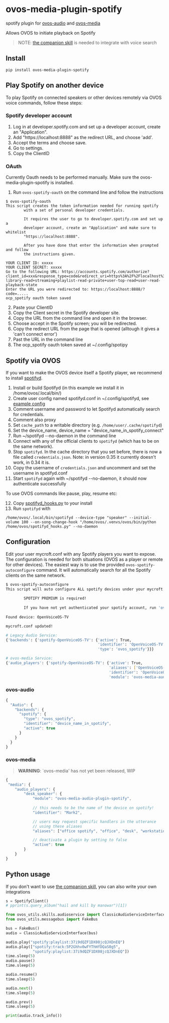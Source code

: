 # ovos-media-plugin-spotify

spotify plugin for [ovos-audio](https://github.com/OpenVoiceOS/ovos-audio) and [ovos-media](https://github.com/OpenVoiceOS/ovos-media)

Allows OVOS to initiate playback on Spotify 

> NOTE: [the companion skill](https://github.com/OpenVoiceOS/skill-ovos-spotify) is needed to integrate with voice search

## Install

`pip install ovos-media-plugin-spotify`



## Play Spotify on another device

To play Spotify on connected speakers or other devices remotely via OVOS voice commands, follow these steps:

### Spotify developer account
1. Log in at developer.spotify.com and set up a developer account, create an "Application".
2. Add "https://localhost:8888" as the redirect URL, and choose 'add'.
3. Accept the terms and choose save.
4. Go to settings.
5. Copy the ClientID


### OAuth
Currently Oauth needs to be performed manually.
Make sure the ovos-media-plugin-spotify is installed. 

1. Run `ovos-spotify-oauth` on the command line and follow the instructions

```
$ ovos-spotify-oauth
This script creates the token information needed for running spotify
        with a set of personal developer credentials.

        It requires the user to go to developer.spotify.com and set up a
        developer account, create an "Application" and make sure to whitelist
        "https://localhost:8888".

        After you have done that enter the information when prompted and follow
        the instructions given.
        
YOUR CLIENT ID: xxxxx
YOUR CLIENT SECRET: xxxxx
Go to the following URL: https://accounts.spotify.com/authorize?client_id=xxx&response_type=code&redirect_uri=https%3A%2F%2Flocalhost%3A8888&scope=user-library-read+streaming+playlist-read-private+user-top-read+user-read-playback-state
Enter the URL you were redirected to: https://localhost:8888/?code=.....
ocp_spotify oauth token saved
```

2. Paste your ClientID
3. Copy the Client secret in the Spotify developer site.
4. Copy the URL from the command line and open it in the browser.
5. Choose accept in the Spotify screen; you will be redirected.
6. Copy the redirect URL from the page that is opened (alltough it gives a 'can't connect error')
7. Past the URL in the command line
8. The ocp_spotify oauth token saved at ~/.config/spotipy


## Spotify via OVOS
If you want to make the OVOS device itself a Spotify player, we recommend to install [spotifyd](https://github.com/Spotifyd/spotifyd).

1. Install or build Spotifyd (in this example we install it in /home/ovos/.local/bin/)
2. Create user config named spotifyd.conf in ~/.config/spotifyd, see [example config](https://docs.spotifyd.rs/config/File.html) 
3. Comment username and password to let Spotifyd automatically search for credentials. 
4. Comment also proxy 
5. Set `cache_path` to a writable directory (e.g. `/home/user/.cache/spotifyd`)
6. Set the device_name, device_name = "device_name_in_spotify_connect"
7. Run ~/spotifyd --no-daemon in the command line
8. Connect with any of the official clients to `spotifyd` (which has to be on the same network).
9. Stop `spotifyd`. In the cache directory that you set before, there is now a file called `credentials.json`. Note: in version 0.35 it currently doesn't work, in 0.34 it is.
10. Copy the username of `credentials.json` and uncomment and set the username in spotifyd.conf
11. Start `spotifyd` again with ~/spotifyd --no-daemon, it should now authenticate successfully

To use OVOS commands like pause, play, resume etc:

12. Copy [spotifyd_hooks.py](https://github.com/OpenVoiceOS/ovos-media-plugin-spotify/blob/1dccb60de2750224b4018f3a9c7e532c3c15b760/spotifyd_hooks.py) to your install
13. Run `spotifyd` with 
```
/home/ovos/.local/bin/spotifyd --device-type "speaker" --initial-volume 100 --on-song-change-hook "/home/ovos/.venvs/ovos/bin/python /home/ovos/spotifyd_hooks.py" --no-daemon
```

## Configuration

Edit your user mycroft.conf with any Spotify players you want to expose. The configuration is needed for both situations (OVOS as a player or remote for other devices).
The easiest way is to use the provided `ovos-spotify-autoconfigure` command. 
It will automatically search for all the Spotify clients on the same network.

```bash
$ ovos-spotify-autoconfigure
This script will auto configure ALL spotify devices under your mycroft.conf
        
        SPOTIFY PREMIUM is required!
        
        If you have not yet authenticated your spotify account, run 'ovos-spotify-oauth' first!
        
Found device: OpenVoiceOS-TV

mycroft.conf updated!

# Legacy Audio Service:
{'backends': {'spotify-OpenVoiceOS-TV': {'active': True,
                                         'identifier': 'OpenVoiceOS-TV',
                                         'type': 'ovos_spotify'}}}

# ovos-media Service:
{'audio_players': {'spotify-OpenVoiceOS-TV': {'active': True,
                                              'aliases': ['OpenVoiceOS-TV'],
                                              'identifier': 'OpenVoiceOS-TV',
                                              'module': 'ovos-media-audio-plugin-spotify'}}}
```

### ovos-audio

```javascript
{
  "Audio": {
    "backends": {
      "spotify": {
        "type": "ovos_spotify",
        "identifier": "device_name_in_spotify",
        "active": true
      }
    }
  }
}
```

### ovos-media

> **WARNING**: `ovos-media' has not yet been released, WIP

```javascript
{
 "media": {
    "audio_players": {
        "desk_speaker": {
            "module": "ovos-media-audio-plugin-spotify",
            
            // this needs to be the name of the device on spotify!
            "identifier": "Mark2",

            // users may request specific handlers in the utterance
            // using these aliases
            "aliases": ["office spotify", "office", "desk", "workstation"],

            // deactivate a plugin by setting to false
            "active": true
        }
    }
}
```

## Python usage

If you don't want to use [the companion skill](https://github.com/OpenVoiceOS/skill-ovos-spotify), you can also write your own integrations

```python
s = SpotifyClient()
# pprint(s.query_album("hail and kill by manowar")[1])

from ovos_utils.skills.audioservice import ClassicAudioServiceInterface
from ovos_utils.messagebus import FakeBus

bus = FakeBus()
audio = ClassicAudioServiceInterface(bus)

audio.play("spotify:playlist:37i9dQZF1DX08jcQJXDnEQ")
audio.play(["spotify:track:5P2Ghhv0wFYThHfDQaS0g5",
            "spotify:playlist:37i9dQZF1DX08jcQJXDnEQ"])
time.sleep(5)
audio.pause()
time.sleep(5)

audio.resume()
time.sleep(5)

audio.next()
time.sleep(5)

audio.prev()
time.sleep(5)

print(audio.track_info())
```
